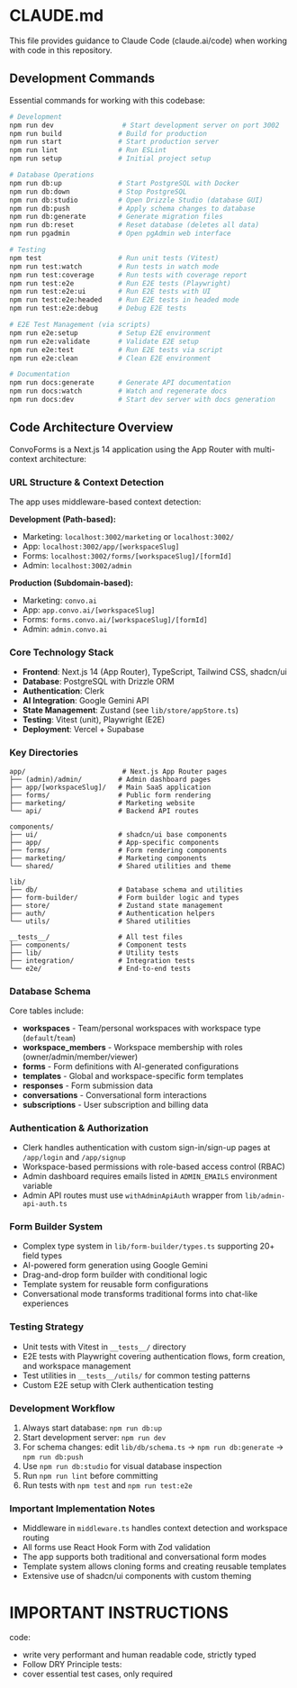 # CLAUDE.md

This file provides guidance to Claude Code (claude.ai/code) when working with code in this repository.

## Development Commands

Essential commands for working with this codebase:

```bash
# Development
npm run dev                 # Start development server on port 3002
npm run build              # Build for production
npm run start              # Start production server
npm run lint               # Run ESLint
npm run setup              # Initial project setup

# Database Operations
npm run db:up              # Start PostgreSQL with Docker
npm run db:down            # Stop PostgreSQL
npm run db:studio          # Open Drizzle Studio (database GUI)
npm run db:push            # Apply schema changes to database
npm run db:generate        # Generate migration files
npm run db:reset           # Reset database (deletes all data)
npm run pgadmin            # Open pgAdmin web interface

# Testing
npm test                   # Run unit tests (Vitest)
npm run test:watch         # Run tests in watch mode
npm run test:coverage      # Run tests with coverage report
npm run test:e2e           # Run E2E tests (Playwright)
npm run test:e2e:ui        # Run E2E tests with UI
npm run test:e2e:headed    # Run E2E tests in headed mode
npm run test:e2e:debug     # Debug E2E tests

# E2E Test Management (via scripts)
npm run e2e:setup          # Setup E2E environment
npm run e2e:validate       # Validate E2E setup
npm run e2e:test           # Run E2E tests via script
npm run e2e:clean          # Clean E2E environment

# Documentation
npm run docs:generate      # Generate API documentation
npm run docs:watch         # Watch and regenerate docs
npm run docs:dev           # Start dev server with docs generation
```

## Code Architecture Overview

ConvoForms is a Next.js 14 application using the App Router with multi-context architecture:

### URL Structure & Context Detection
The app uses middleware-based context detection:

**Development (Path-based):**
- Marketing: `localhost:3002/marketing` or `localhost:3002/`
- App: `localhost:3002/app/[workspaceSlug]`
- Forms: `localhost:3002/forms/[workspaceSlug]/[formId]`
- Admin: `localhost:3002/admin`

**Production (Subdomain-based):**
- Marketing: `convo.ai`
- App: `app.convo.ai/[workspaceSlug]`
- Forms: `forms.convo.ai/[workspaceSlug]/[formId]`
- Admin: `admin.convo.ai`

### Core Technology Stack
- **Frontend**: Next.js 14 (App Router), TypeScript, Tailwind CSS, shadcn/ui
- **Database**: PostgreSQL with Drizzle ORM
- **Authentication**: Clerk
- **AI Integration**: Google Gemini API
- **State Management**: Zustand (see `lib/store/appStore.ts`)
- **Testing**: Vitest (unit), Playwright (E2E)
- **Deployment**: Vercel + Supabase

### Key Directories

```
app/                        # Next.js App Router pages
├── (admin)/admin/         # Admin dashboard pages
├── app/[workspaceSlug]/   # Main SaaS application
├── forms/                 # Public form rendering
├── marketing/             # Marketing website
└── api/                   # Backend API routes

components/
├── ui/                    # shadcn/ui base components
├── app/                   # App-specific components
├── forms/                 # Form rendering components
├── marketing/             # Marketing components
└── shared/                # Shared utilities and theme

lib/
├── db/                    # Database schema and utilities
├── form-builder/          # Form builder logic and types
├── store/                 # Zustand state management
├── auth/                  # Authentication helpers
└── utils/                 # Shared utilities

__tests__/                 # All test files
├── components/            # Component tests
├── lib/                   # Utility tests
├── integration/           # Integration tests
└── e2e/                   # End-to-end tests
```

### Database Schema
Core tables include:
- **workspaces** - Team/personal workspaces with workspace type (`default`/`team`)
- **workspace_members** - Workspace membership with roles (owner/admin/member/viewer)
- **forms** - Form definitions with AI-generated configurations
- **templates** - Global and workspace-specific form templates
- **responses** - Form submission data
- **conversations** - Conversational form interactions
- **subscriptions** - User subscription and billing data

### Authentication & Authorization
- Clerk handles authentication with custom sign-in/sign-up pages at `/app/login` and `/app/signup`
- Workspace-based permissions with role-based access control (RBAC)
- Admin dashboard requires emails listed in `ADMIN_EMAILS` environment variable
- Admin API routes must use `withAdminApiAuth` wrapper from `lib/admin-api-auth.ts`

### Form Builder System
- Complex type system in `lib/form-builder/types.ts` supporting 20+ field types
- AI-powered form generation using Google Gemini
- Drag-and-drop form builder with conditional logic
- Template system for reusable form configurations
- Conversational mode transforms traditional forms into chat-like experiences

### Testing Strategy
- Unit tests with Vitest in `__tests__/` directory
- E2E tests with Playwright covering authentication flows, form creation, and workspace management
- Test utilities in `__tests__/utils/` for common testing patterns
- Custom E2E setup with Clerk authentication testing

### Development Workflow
1. Always start database: `npm run db:up`
2. Start development server: `npm run dev`
3. For schema changes: edit `lib/db/schema.ts` → `npm run db:generate` → `npm run db:push`
4. Use `npm run db:studio` for visual database inspection
5. Run `npm run lint` before committing
6. Run tests with `npm test` and `npm run test:e2e`

### Important Implementation Notes
- Middleware in `middleware.ts` handles context detection and workspace routing
- All forms use React Hook Form with Zod validation
- The app supports both traditional and conversational form modes
- Template system allows cloning forms and creating reusable templates
- Extensive use of shadcn/ui components with custom theming

# IMPORTANT INSTRUCTIONS
code:
- write very performant and human readable code, strictly typed
- Follow DRY Principle
tests:
- cover essential test cases, only required
